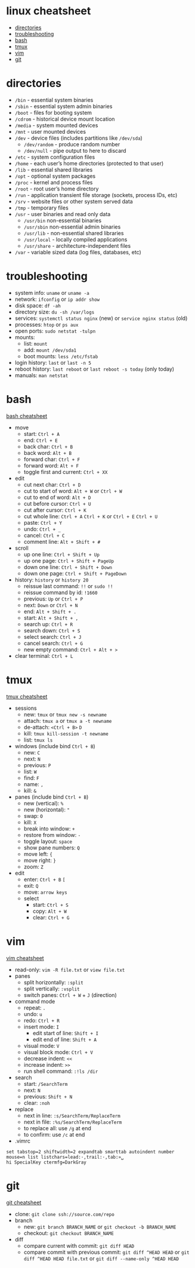 # linux cheatsheet

- [directories](#directories)
- [troubleshooting](#troubleshooting)
- [bash](#bash)
- [tmux](#tmux)
- [vim](#vim)
- [git](#git)

# directories

- `/bin` - essential system binaries
- `/sbin` - essential system admin binaries
- `/boot` - files for booting system
- `/cdrom` - historical device mount location
- `/media` - system mounted devices
- `/mnt` - user mounted devices
- `/dev` - device files (includes partitions like `/dev/sda`)
    - `/dev/random` - produce random number
    - `/dev/null` - pipe output to here to discard
- `/etc` - system configuration files
- `/home` - each user’s home directories (protected to that user)
- `/lib` - essential shared libraries
- `/opt` - optional system packages
- `/proc` - kernel and process files
- `/root` - root user’s home directory
- `/run` - application transient file storage (sockets, process IDs, etc)
- `/srv` - website files or other system served data
- `/tmp` - temporary files
- `/usr` - user binaries and read only data
    - `/usr/bin` non-essential binaries
    - `/usr/sbin` non-essential admin binaries
    - `/usr/lib` - non-essential shared libraries
    - `/usr/local` - locally compiled applications
    - `/usr/share` - architecture-independent files
- `/var` - variable sized data (log files, databases, etc)

# troubleshooting

- system info: `uname` or `uname -a`
- network: `ifconfig` or `ip addr show`
- disk space: `df -ah`
- directory size: `du -sh /var/logs`
- services: `systemctl status nginx` (new) or `service nginx status` (old)
- processes: `htop` or `ps aux`
- open ports: `sudo netstat -tulpn`
- mounts:
    - list: `mount`
    - add: `mount /dev/sda1`
    - boot mounts: `less /etc/fstab`
- login history: `last` or `last -n 5`
- reboot history: `last reboot` or `last reboot -s today` (only today)
- manuals: `man netstat`

# bash

[bash cheatsheet](bash.md)

- move
    - start: `Ctrl + A`
    - end: `Ctrl + E`
    - back char: `Ctrl + B`
    - back word: `Alt + B`
    - forward char: `Ctrl + F`
    - forward word: `Alt + F`
    - toggle first and current: `Ctrl + XX`
- edit
    - cut next char: `Ctrl + D`
    - cut to start of word: `Alt + W` or `Ctrl + W`
    - cut to end of word: `Alt + D`
    - cut before cursor: `Ctrl + U`
    - cut after cursor: `Ctrl + K`
    - cut whole line: `Ctrl + A` `Ctrl + K` or `Ctrl + E` `Ctrl + U`
    - paste: `Ctrl + Y`
    - undo: `Ctrl + _`
    - cancel: `Ctrl + C`
    - comment line: `Alt + Shift + #`
- scroll
    - up one line: `Ctrl + Shift + Up`
    - up one page: `Ctrl + Shift + PageUp`
    - down one line: `Ctrl + Shift + Down`
    - down one page: `Ctrl + Shift + PageDown`
- history: `history` or `history 20`
    - reissue last command: `!!` or `sudo !!`
    - reissue command by id: `!1660`
    - previous: `Up` or `Ctrl + P`
    - next: `Down` or `Ctrl + N`
    - end: `Alt + Shift + .`
    - start: `Alt + Shift + ,`
    - search up: `Ctrl + R`
    - search down: `Ctrl + S`
    - select search: `Ctrl + J`
    - cancel search: `Ctrl + G`
    - new empty command: `Ctrl + Alt + >`
- clear terminal: `Ctrl + L`

# tmux

[tmux cheatsheet](tmux.md)

- sessions
    - new: `tmux` or `tmux new -s newname`
    - attach: `tmux a` or `tmux a -t newname`
    - de-attach: `<Ctrl + B>` `D`
    - kill: `tmux kill-session -t newname`
    - list: `tmux ls`
- windows (include bind `Ctrl + B`)
    - new: `C`
    - next: `N`
    - previous: `P`
    - list: `W`
    - find: `F`
    - name: `,`
    - kill: `&`
- panes (include bind `Ctrl + B`)
    - new (vertical): `%`
    - new (horizontal): `"`
    - swap: `O`
    - kill: `X`
    - break into window: `+`
    - restore from window: `-`
    - toggle layout: `space`
    - show pane numbers: `Q`
    - move left: `{`
    - move right: `}`
    - zoom: `Z`
- edit
    - enter: `Ctrl + B` `[`
    - exit: `Q`
    - move: `arrow keys`
    - select
        - start: `Ctrl + S`
        - copy: `Alt + W`
        - clear: `Ctrl + G`

# vim

[vim cheatsheet](vim.md)

- read-only: `vim -R file.txt` or `view file.txt`
- panes
    - split horizontally: `:split`
    - split vertically: `:vsplit`
    - switch panes: `Ctrl + W` + `J` (direction)
- command mode
    - repeat: `.`
    - undo: `u`
    - redo: `Ctrl + R`
    - insert mode: `I`
        - edit start of line: `Shift + I`
        - edit end of line: `Shift + A`
    - visual mode: `V`
    - visual block mode: `Ctrl + V`
    - decrease indent: `<<`
    - increase indent: `>>`
    - run shell command: `:!ls /dir`
- search
    - start: `/SearchTerm`
    - next: `N`
    - previous: `Shift + N`
    - clear: `:noh`
- replace
    - next in line: `:s/SearchTerm/ReplaceTerm`
    - next in file: `:%s/SearchTerm/ReplaceTerm`
    - to replace all: use `/g` at end
    - to confirm: use `/c` at end
- .vimrc

```
set tabstop=2 shiftwidth=2 expandtab smarttab autoindent number mouse=n list listchars=lead:·,trail:·,tab:»␣
hi SpecialKey ctermfg=DarkGray
```

# git

[git cheatsheet](../git/git.md)

- clone: `git clone ssh://source.com/repo`
- branch
    - new: `git branch BRANCH_NAME` or `git checkout -b BRANCH_NAME`
    - checkout: `git checkout BRANCH_NAME`
- diff
    - compare current with commit: `git diff HEAD`
    - compare commit with previous commit: `git diff ^HEAD HEAD` or `git diff ^HEAD HEAD file.txt` or `git diff --name-only ^HEAD HEAD`
